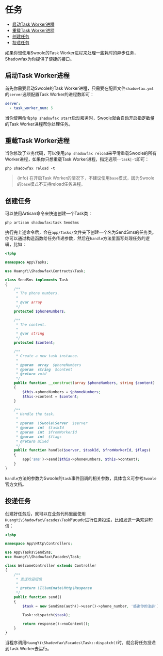 # 任务

- [启动Task Worker进程](#start)
- [重载Task Worker进程](#reload)
- [创建任务](#create)
- [投递任务](#dispatch)

如果你想使用Swoole的Task Worker进程来处理一些耗时的异步任务，Shadowfax为你提供了便捷的接口。

<a name="start"></a>
## 启动Task Worker进程

首先你需要启动Swoole的Task Worker进程，只需要在配置文件`shadowfax.yml`的`server`选项配置Task Worker的进程数即可：

```yaml
server:
  - task_worker_num: 5
```

当你使用命令`php shadowfax start`启动服务时，Swoole就会自动开启指定数量的Task Worker进程帮你处理任务。

<a name="reload"></a>
## 重载Task Worker进程

当你修改了业务代码，可以使用`php shadowfax reload`来平滑重载Swoole的所有Worker进程，如果你只想重载Task Worker进程，指定选项`--task|-t`即可：

```shell
php shadowfax reload -t
```

> {info} 在开启Task Worker的情况下，不建议使用`base`模式，因为Swoole的`base`模式不支持reload任务进程。

<a name="create"></a>
## 创建任务

可以使用Artisan命令来快速创建一个Task类：

```shell
php artisan shadowfax:task SendSms
```

执行完上述命令后，会在`app/Tasks/`文件夹下创建一个名为SendSms的任务类。你可以通过构造函数给任务传递参数，然后在`handle`方法里面写处理任务的逻辑，比如：

```php
<?php

namespace App\Tasks;

use HuangYi\Shadowfax\Contracts\Task;

class SendSms implements Task
{
    /**
     * The phone numbers.
     *
     * @var array
     */
    protected $phoneNumbers;

    /**
     * The content.
     *
     * @var string
     */
    protected $content;

    /**
     * Create a new task instance.
     *
     * @param  array  $phoneNumbers
     * @param  string  $content
     * @return void
     */
    public function __construct(array $phoneNumbers, string $content)
    {
        $this->phoneNumbers = $phoneNumbers;
        $this->content = $content;
    }

    /**
     * Handle the task.
     *
     * @param  \Swoole\Server  $server
     * @param  int  $taskId
     * @param  int  $fromWorkerId
     * @param  int  $flags
     * @return mixed
     */
    public function handle($server, $taskId, $fromWorkerId, $flags)
    {
        app('sms')->send($this->phoneNumbers, $this->content);
    }
}
```

`handle`方法的参数为Swoole的`task`事件回调的相关参数，具体含义可参考`Swoole`官方文档。

<a name="dispatch"></a>
## 投递任务

创建好任务后，就可以在业务代码里面使用`HuangYi\Shadowfax\Facades\Task`Facade进行任务投递，比如发送一条欢迎短信：

```php
<?php

namespace App\Http\Controllers;

use App\Tasks\SendSms;
use HuangYi\Shadowfax\Facades\Task;

class WelcomeController extends Controller
{
    /**
     * 发送欢迎短信
     *
     * @return \Illuminate\Http\Response
     */
    public function send()
    {
        $task = new SendSms(auth()->user()->phone_number, '感谢你的注册');

        Task::dispatch($task);

        return response()->noContent();
    }
}
```

当程序调用`HuangYi\Shadowfax\Facades\Task::dispatch()`时，就会将任务投递到Task Worker去运行。
